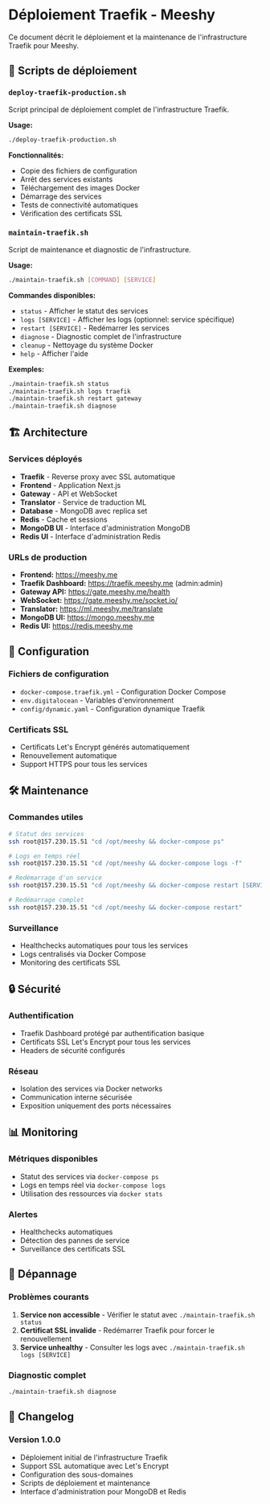 # Déploiement Traefik - Meeshy

Ce document décrit le déploiement et la maintenance de l'infrastructure Traefik pour Meeshy.

## 🚀 Scripts de déploiement

### `deploy-traefik-production.sh`
Script principal de déploiement complet de l'infrastructure Traefik.

**Usage:**
```bash
./deploy-traefik-production.sh
```

**Fonctionnalités:**
- Copie des fichiers de configuration
- Arrêt des services existants
- Téléchargement des images Docker
- Démarrage des services
- Tests de connectivité automatiques
- Vérification des certificats SSL

### `maintain-traefik.sh`
Script de maintenance et diagnostic de l'infrastructure.

**Usage:**
```bash
./maintain-traefik.sh [COMMAND] [SERVICE]
```

**Commandes disponibles:**
- `status` - Afficher le statut des services
- `logs [SERVICE]` - Afficher les logs (optionnel: service spécifique)
- `restart [SERVICE]` - Redémarrer les services
- `diagnose` - Diagnostic complet de l'infrastructure
- `cleanup` - Nettoyage du système Docker
- `help` - Afficher l'aide

**Exemples:**
```bash
./maintain-traefik.sh status
./maintain-traefik.sh logs traefik
./maintain-traefik.sh restart gateway
./maintain-traefik.sh diagnose
```

## 🏗️ Architecture

### Services déployés
- **Traefik** - Reverse proxy avec SSL automatique
- **Frontend** - Application Next.js
- **Gateway** - API et WebSocket
- **Translator** - Service de traduction ML
- **Database** - MongoDB avec replica set
- **Redis** - Cache et sessions
- **MongoDB UI** - Interface d'administration MongoDB
- **Redis UI** - Interface d'administration Redis

### URLs de production
- **Frontend:** https://meeshy.me
- **Traefik Dashboard:** https://traefik.meeshy.me (admin:admin)
- **Gateway API:** https://gate.meeshy.me/health
- **WebSocket:** https://gate.meeshy.me/socket.io/
- **Translator:** https://ml.meeshy.me/translate
- **MongoDB UI:** https://mongo.meeshy.me
- **Redis UI:** https://redis.meeshy.me

## 🔧 Configuration

### Fichiers de configuration
- `docker-compose.traefik.yml` - Configuration Docker Compose
- `env.digitalocean` - Variables d'environnement
- `config/dynamic.yaml` - Configuration dynamique Traefik

### Certificats SSL
- Certificats Let's Encrypt générés automatiquement
- Renouvellement automatique
- Support HTTPS pour tous les services

## 🛠️ Maintenance

### Commandes utiles
```bash
# Statut des services
ssh root@157.230.15.51 "cd /opt/meeshy && docker-compose ps"

# Logs en temps réel
ssh root@157.230.15.51 "cd /opt/meeshy && docker-compose logs -f"

# Redémarrage d'un service
ssh root@157.230.15.51 "cd /opt/meeshy && docker-compose restart [SERVICE]"

# Redémarrage complet
ssh root@157.230.15.51 "cd /opt/meeshy && docker-compose restart"
```

### Surveillance
- Healthchecks automatiques pour tous les services
- Logs centralisés via Docker Compose
- Monitoring des certificats SSL

## 🔒 Sécurité

### Authentification
- Traefik Dashboard protégé par authentification basique
- Certificats SSL Let's Encrypt pour tous les services
- Headers de sécurité configurés

### Réseau
- Isolation des services via Docker networks
- Communication interne sécurisée
- Exposition uniquement des ports nécessaires

## 📊 Monitoring

### Métriques disponibles
- Statut des services via `docker-compose ps`
- Logs en temps réel via `docker-compose logs`
- Utilisation des ressources via `docker stats`

### Alertes
- Healthchecks automatiques
- Détection des pannes de service
- Surveillance des certificats SSL

## 🚨 Dépannage

### Problèmes courants
1. **Service non accessible** - Vérifier le statut avec `./maintain-traefik.sh status`
2. **Certificat SSL invalide** - Redémarrer Traefik pour forcer le renouvellement
3. **Service unhealthy** - Consulter les logs avec `./maintain-traefik.sh logs [SERVICE]`

### Diagnostic complet
```bash
./maintain-traefik.sh diagnose
```

## 📝 Changelog

### Version 1.0.0
- Déploiement initial de l'infrastructure Traefik
- Support SSL automatique avec Let's Encrypt
- Configuration des sous-domaines
- Scripts de déploiement et maintenance
- Interface d'administration pour MongoDB et Redis
